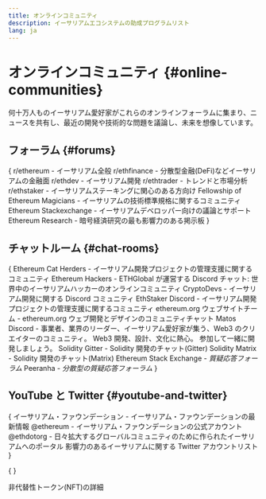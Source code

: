 ```yaml
---
title: オンラインコミュニティ
description: イーサリアムエコシステムの助成プログラムリスト
lang: ja
---
```


# オンラインコミュニティ \{#online-communities}

何十万人ものイーサリアム愛好家がこれらのオンラインフォーラムに集まり、ニュースを共有し、最近の開発や技術的な問題を議論し、未来を想像しています。

## フォーラム \{#forums}

{
<SocialListItem socialIcon="reddit"><Link to="https://www.reddit.com/r/ethereum">r/ethereum</Link> - イーサリアム全般</SocialListItem>
<SocialListItem socialIcon="reddit"><Link to="https://www.reddit.com/r/ethfinance/">r/ethfinance</Link> - 分散型金融(DeFi)などイーサリアムの金融面</SocialListItem>
<SocialListItem socialIcon="reddit"><Link to="https://www.reddit.com/r/ethdev/">r/ethdev</Link> - イーサリアム開発</SocialListItem>
<SocialListItem socialIcon="reddit"><Link to="https://www.reddit.com/r/ethtrader/">r/ethtrader</Link> - トレンドと市場分析</SocialListItem>
<SocialListItem socialIcon="reddit"><Link to="https://www.reddit.com/r/ethstaker/">r/ethstaker</Link> - イーサリアムステーキングに関心のある方向け</SocialListItem>
<SocialListItem socialIcon="webpage"><Link to="https://ethereum-magicians.org">Fellowship of Ethereum Magicians</Link> - イーサリアムの技術標準規格に関するコミュニティ</SocialListItem>
<SocialListItem socialIcon="stackExchange"><Link to="https://ethereum.stackexchange.com">Ethereum Stackexchange</Link> - イーサリアムデベロッパー向けの議論とサポート</SocialListItem>
<SocialListItem socialIcon="webpage"><Link to="https://ethresear.ch">Ethereum Research</Link> - 暗号経済研究の最も影響力のある掲示板</SocialListItem>
}

## チャットルーム \{#chat-rooms}

{
<SocialListItem socialIcon="discord"><Link to="https://discord.com/invite/Nz6rtfJ8Cu">Ethereum Cat Herders</Link> - イーサリアム開発プロジェクトの管理支援に関するコミュニティ</SocialListItem>
<SocialListItem socialIcon="discord"><Link to="https://ethglobal.co/discord">Ethereum Hackers</Link> - ETHGlobal が運営する Discord チャット: 世界中のイーサリアムハッカーのオンラインコミュニティ</SocialListItem>
<SocialListItem socialIcon="discord"><Link to="https://discord.gg/5W5tVb3">CryptoDevs</Link> - イーサリアム開発に関する Discord コミュニティ</SocialListItem>
<SocialListItem socialIcon="discord"><Link to="https://discord.gg/ethstaker">EthStaker Discord</Link> - イーサリアム開発プロジェクトの管理支援に関するコミュニティ</SocialListItem>
<SocialListItem socialIcon="discord"><Link to="https://discord.gg/ethereum-org">ethereum.org ウェブサイトチーム</Link> - ethereum.org ウェブ開発とデザインのコミュニティチャット</SocialListItem>
<SocialListItem socialIcon="discord"><Link to="https://discord.matos.club/">Matos Discord</Link> - 事業者、業界のリーダー、イーサリアム愛好家が集う、Web3 のクリエイターのコミュニティ。 Web3 開発、設計、文化に熱心。 参加して一緒に開発しましょう。</SocialListItem>
<SocialListItem socialIcon="webpage"><Link to="https://gitter.im/ethereum/solidity">Solidity Gitter</Link> - Solidity 開発のチャット(Gitter)</SocialListItem>
<SocialListItem socialIcon="webpage"><Link to="https://matrix.to/#/#ethereum_solidity:gitter.im">Solidity Matrix</Link> - Solidity 開発のチャット(Matrix) </SocialListItem>
<SocialListItem socialIcon="webpage"><Link to="https://ethereum.stackexchange.com/">Ethereum Stack Exchange</Link> _- 質疑応答フォーラム_</SocialListItem>
<SocialListItem socialIcon="webpage"><Link to="https://peeranha.io/">Peeranha</Link> _- 分散型の質疑応答フォーラム_</SocialListItem>
}

## YouTube と Twitter \{#youtube-and-twitter}

{
<SocialListItem socialIcon="youtube"><Link to="https://www.youtube.com/c/EthereumFoundation">イーサリアム・ファウンデーション</Link> - イーサリアム・ファウンデーションの最新情報</SocialListItem>
<SocialListItem socialIcon="twitter"><Link to="https://twitter.com/ethereum">@ethereum</Link> - イーサリアム・ファウンデーションの公式アカウント</SocialListItem>
<SocialListItem socialIcon="twitter"><Link to="https://twitter.com/ethdotorg">@ethdotorg</Link> - 日々拡大するグローバルコミュニティのために作られたイーサリアムへのポータル</SocialListItem>
<SocialListItem socialIcon="webpage"><Link to="https://hive.one/c/ethereum?page=1">影響力のあるイーサリアムに関する Twitter アカウントリスト</Link></SocialListItem>
}

{
	<Divider />
}

<Callout emoji=":classical_building:" titleKey="page-community-daos-callout-title" descriptionKey="page-community-daos-callout-description">
  <div>
    <ButtonLink to="/community/get-involved/#decentralized-autonomous-organizations-daos">
      非代替性トークン(NFT)の詳細
    </ButtonLink>
  </div>
</Callout>
